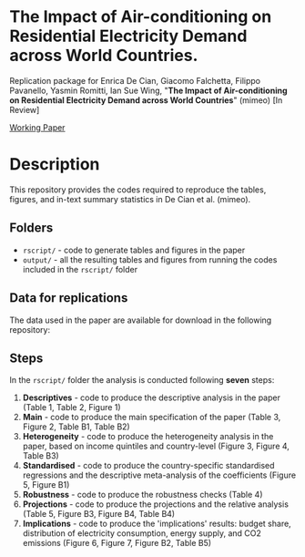 # The Impact of Air-conditioning on Residential Electricity Demand across World Countries.
Replication package for Enrica De Cian, Giacomo Falchetta, Filippo Pavanello, Yasmin Romitti, Ian Sue Wing, "**The Impact of Air-conditioning on Residential Electricity Demand across World Countries**" (mimeo) \[In Review\]

[Working Paper](https://papers.ssrn.com/sol3/papers.cfm?abstract_id=4604871)

# Description
This repository provides the codes required to reproduce the tables, figures, and in-text summary statistics in De Cian et al. (mimeo). 

## Folders

 - `rscript/` - code to generate tables and figures in the paper
 - `output/` - all the resulting tables and figures from running the codes included in the `rscript/` folder

## Data for replications
The data used in the paper are available for download in the following repository: 

## Steps

In the `rscript/` folder the analysis is conducted following **seven** steps:

1. **Descriptives** - code to produce the descriptive analysis in the paper (Table 1, Table 2, Figure 1)
2. **Main** - code to produce the main specification of the paper (Table 3, Figure 2, Table B1, Table B2)
3. **Heterogeneity** - code to produce the heterogeneity analysis in the paper, based on income quintiles and country-level (Figure 3, Figure 4, Table B3)
4. **Standardised** - code to produce the country-specific standardised regressions and the descriptive meta-analysis of the coefficients (Figure 5, Figure B1)
4. **Robustness** - code to produce the robustness checks (Table 4)
6. **Projections** - code to produce the projections and the relative analysis (Table 5, Figure B3, Figure B4, Table B4)
7. **Implications** - code to produce the 'implications' results: budget share, distribution of electricity consumption, energy supply, and CO2 emissions (Figure 6, Figure 7, Figure B2, Table B5)